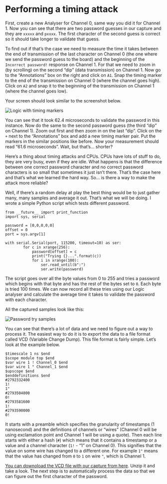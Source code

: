 # Performing a timing attack

First, create a new Analyser for Channel 0, same way you did it for Channel 1. Now you can see that there are two password guesses in our capture and they are `xxxxx` and `pxxxx`. The first character of the second guess is correct so it should take longer to validate that guess.

To find out if that’s the case we need to measure the time it takes between the end of transmission of the last character on Channel 0 \(the one where we send the password guess to the board\) and the beginning of the `Incorrect password!` response on Channel 1. For that we need to zoom in \(by scrolling\) on the second “dip” \(data transmission\) on Channel 1. Now go to the “Annotations” box on the right and click on `A1`. Snap the timing marker to the end of the transmission on Channel 0 \(where the channel goes high\). Click on `A2` and snap it to the beginning of the transmission on Channel 1 \(where the channel goes low\).

Your screen should look similar to the screenshot below.

![Logic with timing markers](https://maldroid.github.io/hardware-hacking/assets/logic-screenshot-timing.png)

You can see that it took 62.4 microseconds to validate the password in this instance. Now do the same to the second password guess \(the third “dip” on Channel 1\). Zoom out first and then zoom in on the last “dip”. Click on the `+` next to the “Annotations” box and add a new timing marker pair. Put the markers in the similar positions like before. Now your measurement should read “61.6 microseconds”. Wait, but that’s… shorter?

Here’s a thing about timing attacks and CPUs. CPUs have lots of stuff to do, they are very busy, even if they are idle. What happens is that the difference between one correct password character and no correct password characters is so small that sometimes it just isn’t there. That’s the case here and that’s what we learned the hard way. So… is there a way to make the attack more reliable?

Well, if there’s a random delay at play the best thing would be to just gather many, many samples and average it out. That’s what we will be doing. I wrote a simple Python script which tests different password.

```text
from __future__ import print_function
import sys, serial

password = [0,0,0,0,0]
offset = 0
port = sys.argv[1]

with serial.Serial(port, 115200, timeout=10) as ser:
        for c in xrange(256):
            password[offset] = c 
            print("Trying {}...".format(c))
            for i in xrange(100):
                ser.read_until(b":")
                ser.write(password)
```

The script goes over all the byte values from 0 to 255 and tries a password which begins with that byte and has the rest of the bytes set to `0`. Each byte is tried 100 times. We can now record all these tries using our Logic analyser and calculate the average time it takes to validate the password with each character.

All the captured samples look like this:

![Password try samples](https://maldroid.github.io/hardware-hacking/assets/logic-screenshot-password-tries.png)

You can see that there’s a lot of data and we need to figure out a way to process it. The easiest way to do it is to export the data to a file format called VCD \(Variable Change Dump\). This file format is fairly simple. Let’s look at the example below.

```text
$timescale 1 ns $end
$scope module top $end
$var wire 1 ! Channel_0 $end
$var wire 1 " Channel_1 $end
$upscope $end
$enddefinitions $end
#2792332400
1!
1"
#2793504800
0!
#2793581600
1!
#2793590000
0!
```

It starts with a preamble which specifies the granularity of timestamps \(1 nanosecond\) and the definitions of channels or “wires” \(Channel 0 will be using exclamation point and Channel 1 will be using a quote\). Then each line starts with either a hash \(`#`\) which means that it contains a timestamp or a value and a channel character \(`1!` - “1” on Channel 0\). This signifies that the value on some wire has changed to a different one. For example `1"` means that the value has changed from `0` to `1` on wire `"`, which is Channel 1.

[You can downoload the VCD file with our capture from here](https://maldroid.github.io/hardware-hacking/assets/password_tries_100.vcd.zip). Unzip it and take a look. The next step is to automatically process the data so that we can figure out the first character of the password.

